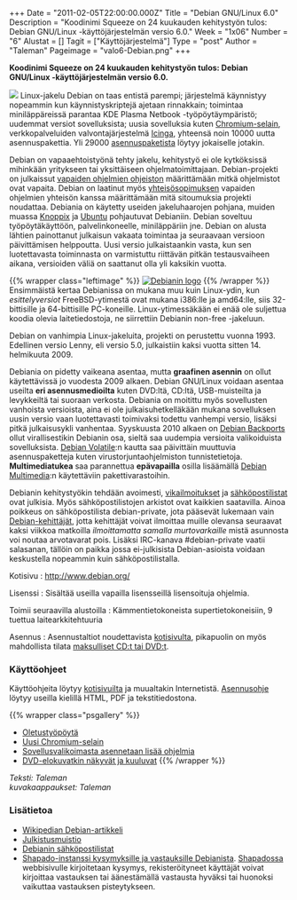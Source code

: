 +++
Date = "2011-02-05T22:00:00.000Z"
Title = "Debian GNU/Linux 6.0"
Description = "Koodinimi Squeeze on 24 kuukauden kehitystyön tulos: Debian GNU/Linux -käyttöjärjestelmän versio 6.0."
Week = "1x06"
Number = "6"
Alustat = []
Tagit = ["Käyttöjärjestelmä"]
Type = "post"
Author = "Taleman"
Pageimage = "valo6-Debian.png"
+++

**Koodinimi Squeeze on 24 kuukauden kehitystyön tulos: Debian GNU/Linux
-käyttöjärjestelmän versio 6.0.**

![ ](/images/valo6-Debian.png "fig:Valo6-Debian.png") Linux-jakelu Debian on taas
entistä parempi; järjestelmä käynnistyy nopeammin kun käynnistyskriptejä
ajetaan rinnakkain; toimintaa miniläppäreissä parantaa KDE Plasma
Netbook -työpöytäympäristö; uudemmat versiot sovelluksista; uusia
sovelluksia kuten
[Chromium-selain](http://packages.debian.org/squeeze/chromium-browser),
verkkopalveluiden valvontajärjestelmä
[Icinga](http://packages.debian.org/squeeze/icinga), yhteensä noin 10000
uutta asennuspakettia. Yli 29000
[asennuspaketista](http://www.debian.org/distrib/packages) löytyy
jokaiselle jotakin.

Debian on vapaaehtoistyönä tehty jakelu, kehitystyö ei ole kytköksissä
mihinkään yritykseen tai yksittäiseen ohjelmatoimittajaan.
Debian-projekti on julkaissut [vapaiden ohjelmien
ohjeiston](http://fi.wikipedia.org/wiki/Debianin_vapaiden_ohjelmistojen_ohjeisto)
määrittämään mitkä ohjelmistot ovat vapaita. Debian on laatinut myös
[yhteisösopimuksen](http://www.debian.org/social_contract.fi.html)
vapaiden ohjelmien yhteisön kanssa määrittämään mitä sitoumuksia
projekti noudattaa. Debiania on käytetty useiden jakeluhaarojen pohjana,
muiden muassa [Knoppix](http://www.knopper.net/knoppix/) ja
[Ubuntu](http://ubuntu-fi.org/) pohjautuvat Debianiin. Debian soveltuu
työpöytäkäyttöön, palvelinkoneelle, miniläppäriin jne. Debian on alusta
lähtien painottanut julkaisun vakaata toimintaa ja seuraavaan versioon
päivittämisen helppoutta. Uusi versio julkaistaankin vasta, kun sen
luotettavasta toiminnasta on varmistuttu riittävän pitkän testausvaiheen
aikana, versioiden väliä on saattanut olla yli kaksikin vuotta.

{{% wrapper class="leftimage" %}}
[![Debianin logo](/images/Debian-Openlogo-nd.png "fig:Debian-Openlogo-nd.png")](https://www.debian.org/)
{{% /wrapper %}}
Ensimmäistä
kertaa Debianissa on mukana muu kuin Linux-ydin, kun *esittelyversiot*
FreeBSD-ytimestä ovat mukana i386:lle ja amd64:lle, siis 32-bittisille
ja 64-bittisille PC-koneille. Linux-ytimessäkään ei enää ole suljettua
koodia olevia laitetiedostoja, ne siirrettiin Debianin non-free
-jakeluun.

Debian on vanhimpia Linux-jakeluita, projekti on perustettu vuonna 1993.
Edellinen versio Lenny, eli versio 5.0, julkaistiin kaksi vuotta sitten
14. helmikuuta 2009.

Debiania on pidetty vaikeana asentaa, mutta **graafinen asennin** on
ollut käytettävissä jo vuodesta 2009 alkaen. Debian GNU/Linux voidaan
asentaa useilta **eri asennusmedioilta** kuten DVD:ltä, CD:ltä,
USB-muisteilta ja levykkeiltä tai suoraan verkosta. Debiania on moitittu
myös sovellusten vanhoista versioista, aina ei ole julkaisuhetkelläkään
mukana sovelluksen uusin versio vaan luotettavasti toimivaksi todettu
vanhempi versio, lisäksi pitkä julkaisusykli vanhentaa. Syyskuusta 2010
alkaen on [Debian Backports](http://backports.debian.org/) ollut
virallisestikin Debianin osa, sieltä saa uudempia versioita
valikoiduista sovelluksista. [Debian
Volatile](http://www.debian.org/volatile/):n kautta saa päivittäin
muuttuvia asennuspaketteja kuten virustorjuntaohjelmiston
tunnistetietoja. **Multimediatukea** saa parannettua **epävapailla**
osilla lisäämällä [Debian Multimedia](http://debian-multimedia.org/):n
käytettäviin pakettivarastoihin.

Debianin kehitystyökin tehdään avoimesti,
[vikailmoitukset](http://www.debian.org/Bugs/) ja
[sähköpostilistat](http://lists.debian.org/) ovat julkisia. Myös
sähköpostilistojen arkistot ovat kaikkien saatavilla. Ainoa poikkeus on
sähköpostilista debian-private, jota pääsevät lukemaan vain
[Debian-kehittäjät](http://www.debian.org/devel/join/index.fi.html),
jotta kehittäjät voivat ilmoittaa muille olevansa seuraavat kaksi
viikkoa matkoilla *ilmoittamatta samalla murtovarkaille* mistä asunnosta
voi noutaa arvotavarat pois. Lisäksi IRC-kanava \#debian-private vaatii
salasanan, tällöin on paikka jossa ei-julkisista Debian-asioista voidaan
keskustella nopeammin kuin sähköpostilistalla.


Kotisivu
:   <http://www.debian.org/>

Lisenssi
:   Sisältää useilla vapailla lisensseillä lisensoituja ohjelmia.

Toimii seuraavilla alustoilla
:   Kämmentietokoneista supertietokoneisiin, 9 tuettua
    laitearkkitehtuuria

Asennus
:   Asennustaltiot noudettavista
    [kotisivulta](http://www.de.debian.org/CD/), pikapuolin on myös
    mahdollista tilata [maksulliset CD:t tai
    DVD:t](http://www.de.debian.org/CD/vendors/).

### Käyttöohjeet

Käyttöohjeita löytyy [kotisivuilta](http://www.debian.org/doc/) ja
muualtakin Internetistä.
[Asennusohje](http://www.debian.org/releases/stable/installmanual)
löytyy useilla kielillä HTML, PDF ja tekstitiedostona.

{{% wrapper class="psgallery" %}}
* [Oletustyöpöytä](/images/Squeeze-1.png)
* [Uusi Chromium-selain](/images/Squeeze-Chromium-selain.png)
* [Sovellusvalikoimasta asennetaan lisää ohjelmia](/images/Squeeze-sovellusvalikoima.png)
* [DVD-elokuvatkin näkyvät ja kuuluvat](/images/Squeeze-elokuvasoitin.png)
{{% /wrapper %}}

*Teksti: Taleman* <br />
*kuvakaappaukset: Taleman*

### Lisätietoa

-   [Wikipedian Debian-artikkeli](http://fi.wikipedia.org/wiki/Debian)
-   [Julkistusmuistio](http://www.debian.org/releases/stable/releasenotes)
-   [Debianin sähköpostilistat](http://lists.debian.org/)
-   [Shapado-instanssi kysymyksille ja vastauksille
    Debianista](http://ask.debian.net).
    [Shapadossa](http://en.wikipedia.org/wiki/Shapado) webbisivulle
    kirjoitetaan kysymys, rekisteröityneet käyttäjät voivat kirjoittaa
    vastauksen tai äänestämällä vastausta hyväksi tai huonoksi vaikuttaa
    vastauksen pisteytykseen.



